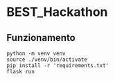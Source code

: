 # BEST_Hackathon
## Funzionamento

```
python -m venv venv
source ./venv/bin/activate
pip install -r 'requirements.txt'
flask run
```



